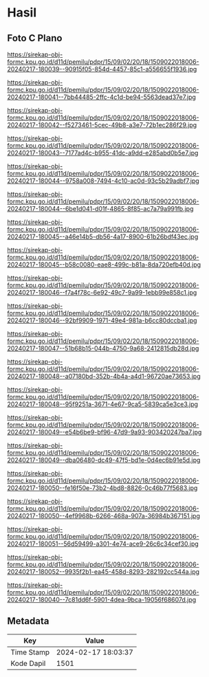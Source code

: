 # Hasil

## Foto C Plano

https://sirekap-obj-formc.kpu.go.id/d11d/pemilu/pdpr/15/09/02/20/18/1509022018006-20240217-180039--90915f05-854d-4457-85c1-a556655f1936.jpg

https://sirekap-obj-formc.kpu.go.id/d11d/pemilu/pdpr/15/09/02/20/18/1509022018006-20240217-180041--7bb44485-2ffc-4c1d-be94-5563dead37e7.jpg

https://sirekap-obj-formc.kpu.go.id/d11d/pemilu/pdpr/15/09/02/20/18/1509022018006-20240217-180042--f5273461-5cec-49b8-a3e7-72b1ec286f29.jpg

https://sirekap-obj-formc.kpu.go.id/d11d/pemilu/pdpr/15/09/02/20/18/1509022018006-20240217-180043--7177ad4c-b955-41dc-a9dd-e285abd0b5e7.jpg

https://sirekap-obj-formc.kpu.go.id/d11d/pemilu/pdpr/15/09/02/20/18/1509022018006-20240217-180044--9758a008-7494-4c10-ac0d-93c5b29adbf7.jpg

https://sirekap-obj-formc.kpu.go.id/d11d/pemilu/pdpr/15/09/02/20/18/1509022018006-20240217-180044--6be1d041-d01f-4865-8f85-ac7a79a991fb.jpg

https://sirekap-obj-formc.kpu.go.id/d11d/pemilu/pdpr/15/09/02/20/18/1509022018006-20240217-180045--a46e14b5-db56-4a17-8900-61b26bdf43ec.jpg

https://sirekap-obj-formc.kpu.go.id/d11d/pemilu/pdpr/15/09/02/20/18/1509022018006-20240217-180045--b58c0080-eae8-499c-b81a-8da720efb40d.jpg

https://sirekap-obj-formc.kpu.go.id/d11d/pemilu/pdpr/15/09/02/20/18/1509022018006-20240217-180046--f7a4f78c-6e92-49c7-9a99-1ebb99e858c1.jpg

https://sirekap-obj-formc.kpu.go.id/d11d/pemilu/pdpr/15/09/02/20/18/1509022018006-20240217-180046--92bf9909-1971-49e4-981a-b6cc80dccba1.jpg

https://sirekap-obj-formc.kpu.go.id/d11d/pemilu/pdpr/15/09/02/20/18/1509022018006-20240217-180047--51b68b15-044b-4750-9a68-2412815db28d.jpg

https://sirekap-obj-formc.kpu.go.id/d11d/pemilu/pdpr/15/09/02/20/18/1509022018006-20240217-180048--a07180bd-352b-4b4a-a4d1-96720ae73653.jpg

https://sirekap-obj-formc.kpu.go.id/d11d/pemilu/pdpr/15/09/02/20/18/1509022018006-20240217-180048--95f9251a-3671-4e67-9ca5-5839ca5e3ce3.jpg

https://sirekap-obj-formc.kpu.go.id/d11d/pemilu/pdpr/15/09/02/20/18/1509022018006-20240217-180049--e54b6be9-bf96-47d9-9a93-903420247ba7.jpg

https://sirekap-obj-formc.kpu.go.id/d11d/pemilu/pdpr/15/09/02/20/18/1509022018006-20240217-180049--dba06480-dc49-47f5-bd1e-0d4ec6b91e5d.jpg

https://sirekap-obj-formc.kpu.go.id/d11d/pemilu/pdpr/15/09/02/20/18/1509022018006-20240217-180050--fe16f50e-73b2-4bd8-8826-0c46b77f5683.jpg

https://sirekap-obj-formc.kpu.go.id/d11d/pemilu/pdpr/15/09/02/20/18/1509022018006-20240217-180050--4ef9968b-6266-468a-907a-36984b367151.jpg

https://sirekap-obj-formc.kpu.go.id/d11d/pemilu/pdpr/15/09/02/20/18/1509022018006-20240217-180051--56d59499-a301-4e74-ace9-26c6c34cef30.jpg

https://sirekap-obj-formc.kpu.go.id/d11d/pemilu/pdpr/15/09/02/20/18/1509022018006-20240217-180052--9935f2b1-ea45-458d-8293-282192cc544a.jpg

https://sirekap-obj-formc.kpu.go.id/d11d/pemilu/pdpr/15/09/02/20/18/1509022018006-20240217-180040--7c81dd6f-5901-4dea-9bca-19056f68607d.jpg


## Metadata

| Key        | Value               |
| ---------- | ------------------- |
| Time Stamp | 2024-02-17 18:03:37 |
| Kode Dapil | 1501                |



